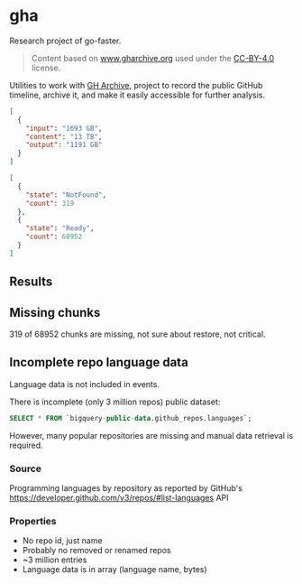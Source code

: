 # gha

Research project of go-faster.

> Content based on
> <a href="https://www.gharchive.org/">www.gharchive.org</a>
> used under the
> <a href="https://creativecommons.org/licenses/by/4.0/">CC-BY-4.0</a>
> license.</a>

Utilities to work with [GH Archive](https://www.gharchive.org/), project to record the public GitHub timeline, 
archive it, and make it easily accessible for further analysis.

```json
[
  {
    "input": "1693 GB",
    "content": "13 TB",
    "output": "1191 GB"
  }
]
```

```json
[
  {
    "state": "NotFound",
    "count": 319
  },
  {
    "state": "Ready",
    "count": 68952
  }
]
```

## Results

## Missing chunks
319 of 68952 chunks are missing, not sure about restore, not critical.

## Incomplete repo language data

Language data is not included in events.

There is incomplete (only 3 million repos) public dataset:
```sql
SELECT * FROM `bigquery-public-data.github_repos.languages`;
```

However, many popular repositories are missing and manual data retrieval is required.

### Source

Programming languages by repository as reported by 
GitHub's https://developer.github.com/v3/repos/#list-languages API

### Properties
* No repo id, just name
* Probably no removed or renamed repos
* ~3 million entries
* Language data is in array (language name, bytes)